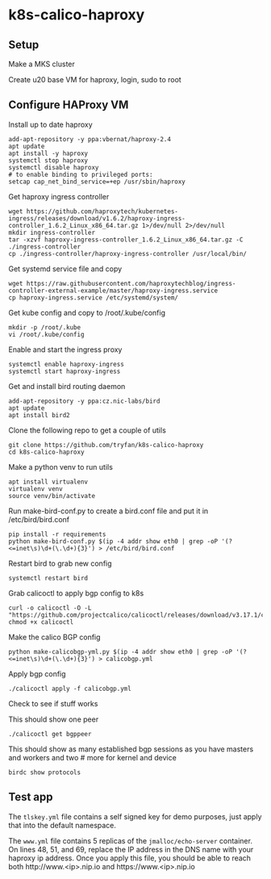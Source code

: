 # k8s-calico-haproxy

## Setup
Make a MKS cluster

Create u20 base VM for haproxy, login, sudo to root

## Configure HAProxy VM
Install up to date haproxy
```
add-apt-repository -y ppa:vbernat/haproxy-2.4
apt update
apt install -y haproxy
systemctl stop haproxy
systemctl disable haproxy
# to enable binding to privileged ports:
setcap cap_net_bind_service=+ep /usr/sbin/haproxy
```

Get haproxy ingress controller
```
wget https://github.com/haproxytech/kubernetes-ingress/releases/download/v1.6.2/haproxy-ingress-controller_1.6.2_Linux_x86_64.tar.gz 1>/dev/null 2>/dev/null
mkdir ingress-controller
tar -xzvf haproxy-ingress-controller_1.6.2_Linux_x86_64.tar.gz -C ./ingress-controller
cp ./ingress-controller/haproxy-ingress-controller /usr/local/bin/
```

Get systemd service file and copy
```
wget https://raw.githubusercontent.com/haproxytechblog/ingress-controller-external-example/master/haproxy-ingress.service
cp haproxy-ingress.service /etc/systemd/system/
```

Get kube config and copy to /root/.kube/config
```
mkdir -p /root/.kube
vi /root/.kube/config
```

Enable and start the ingress proxy
```
systemctl enable haproxy-ingress
systemctl start haproxy-ingress
```

Get and install bird routing daemon
```
add-apt-repository -y ppa:cz.nic-labs/bird
apt update
apt install bird2
```

Clone the following repo to get a couple of utils
```
git clone https://github.com/tryfan/k8s-calico-haproxy
cd k8s-calico-haproxy
```

Make a python venv to run utils
```
apt install virtualenv
virtualenv venv
source venv/bin/activate
```

Run make-bird-conf.py to create a bird.conf file and put it in /etc/bird/bird.conf
```
pip install -r requirements
python make-bird-conf.py $(ip -4 addr show eth0 | grep -oP '(?<=inet\s)\d+(\.\d+){3}') > /etc/bird/bird.conf
```

Restart bird to grab new config
```
systemctl restart bird
```

Grab calicoctl to apply bgp config to k8s
```
curl -o calicoctl -O -L  "https://github.com/projectcalico/calicoctl/releases/download/v3.17.1/calicoctl"
chmod +x calicoctl
```
Make the calico BGP config
```
python make-calicobgp-yml.py $(ip -4 addr show eth0 | grep -oP '(?<=inet\s)\d+(\.\d+){3}') > calicobgp.yml
```

Apply bgp config
```
./calicoctl apply -f calicobgp.yml
```

Check to see if stuff works

This should show one peer 
```
./calicoctl get bgppeer
```
This should show as many established bgp sessions as you have masters and workers and two # more for kernel and device
```
birdc show protocols
```

## Test app

The `tlskey.yml` file contains a self signed key for demo purposes, just apply that into the default namespace.

The `www.yml` file contains 5 replicas of the `jmalloc/echo-server` container.  On lines 48, 51, and 69, replace the IP address in the DNS name with your haproxy ip address.  Once you apply this file, you should be able to reach both http://www.\<ip\>.nip.io and https://www.\<ip\>.nip.io